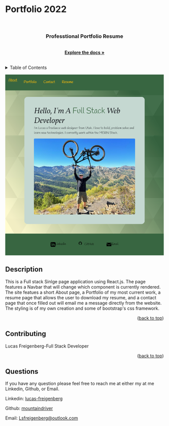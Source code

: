 

# Portfolio 2022
  <!-- PROJECT LOGO -->
  <br />
  <div align="center">
        <a href="https://github.com/mountaindriver/Portfolio-2022">
        </a>
        <h3 align="center">Professtional Portfolio Resume</h3>
        <p align="center">
        <br>
        <a href="https://github.com/mountaindriver/Portfolio-2022"><strong>Explore the docs »</strong></a>
        <br />
        <br />
        </p>
  </div>


  <!-- TABLE OF CONTENTS -->
  <details>
    <summary>Table of Contents</summary>
    <ol>
      <li><a href='#description'>Description</a></li>
      <li><a href='#contributing'>Contributing</a></li>
      <li><a href='#questions'>Questions</a></li>
    </ol>
  </details>

  ![Portfolio ScreenShot](assests\images\screencapture-mountaindriver-github-io-Portfolio-2022-2022-11-15-15_08_51.png)
  
  ## Description
  
  This is a Full stack Sinlge page application using React.js.  The page features a Navbar that will change which component is currently rendered.  The site featues a short About page, a Portfolio of my most current work, a resume page that allows the user to download my resume, and a contact page that once filled out will email me a message directly from the website.  The styling is of my own creation and some of bootstrap's css framework.  
  
  
  <p align="right">(<a href="#readme-top">back to top</a>)</p>
  
  
  ## Contributing
  
  Lucas Freigenberg-Full Stack Developer
  
  <p align="right">(<a href="#readme-top">back to top</a>)</p>
  
  
  ## Questions
  
  If you have any question please feel free to reach me at either my at me Linkedin, Github, or Email.
  <p align="left">Linkedin: <a href="#https://www.linkedin.com/in/lucas-freigenberg-539338134/">lucas-freigenberg</a></p>
  <p align="left">Github: <a href="#https://github.com/mountaindriver">mountaindriver</a></p>
  <p align="left">Email: <a href="#Lsfreigenberg@outlook.com">Lsfreigenberg@outlook.com</a></p>
